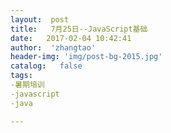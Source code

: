 ```yaml
---
layout:  post
title:   7月25日--JavaScript基础
date:   2017-02-04 10:42:41
author:  'zhangtao'
header-img: 'img/post-bg-2015.jpg'
catalog:   false
tags:
-暑期培训
-javascript
-java

---
```




